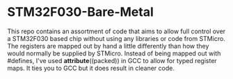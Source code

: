 # STM32F030-Bare-Metal

This repo contains an assortment of code that aims to allow full control over a STM32F030 based chip without using any libraries or code from STMicro. The registers are mapped out by hand a little differently than how they would normally be supplied by STMicro. Instead of being mapped out with #defines, I've used __attribute__((packed)) in GCC to allow for typed register maps. It ties you to GCC but it does result in cleaner code. 
